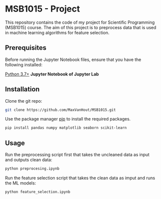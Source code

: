 # MSB1015 - Project
This repository contains the code of my project for Scientific Programming (MSB1015) course. The aim of this project is to preprocess data that is used in machine learning algorithms for feature selection.

## Prerequisites
Before running the Jupyter Notebook files, ensure that you have the following installed:

[Python 3.7+](https://www.python.org/downloads/)
**Jupyter Notebook of Jupyter Lab**

## Installation
Clone the git repo:
```bash
git clone https://github.com/MaxVanHout/MSB1015.git
```
Use the package manager [pip](https://pip.pypa.io/en/stable/) to install the required packages.
```bash
pip install pandas numpy matplotlib seaborn scikit-learn
```
## Usage
Run the preprocessing script first that takes the uncleaned data as input and outputs clean data:
```bash
python preprocesing.ipynb
```
Run the feature selection script that takes the clean data as imput and runs the ML models:
```bash
python feature_selection.ipynb
```



